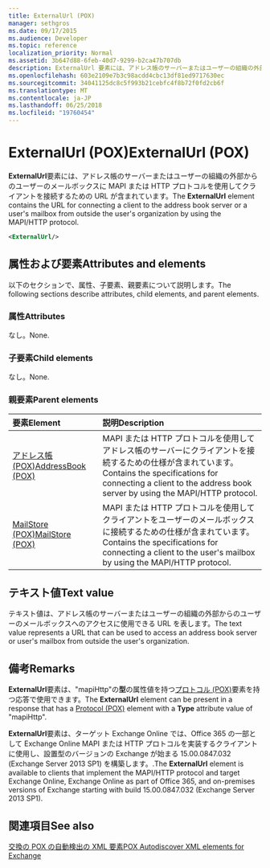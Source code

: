 ```yaml
---
title: ExternalUrl (POX)
manager: sethgros
ms.date: 09/17/2015
ms.audience: Developer
ms.topic: reference
localization_priority: Normal
ms.assetid: 3b647d88-6feb-40d7-9299-b2ca47b707db
description: ExternalUrl 要素には、アドレス帳のサーバーまたはユーザーの組織の外部からのユーザーのメールボックスに MAPI または HTTP プロトコルを使用してクライアントを接続するための URL が含まれています。
ms.openlocfilehash: 603e2109e7b3c98acdd4cbc13df81ed9717630ec
ms.sourcegitcommit: 34041125dc8c5f993b21cebfc4f8b72f0fd2cb6f
ms.translationtype: MT
ms.contentlocale: ja-JP
ms.lasthandoff: 06/25/2018
ms.locfileid: "19760454"
---
```

# <a name="externalurl-pox"></a><span data-ttu-id="0e50c-103">ExternalUrl (POX)</span><span class="sxs-lookup"><span data-stu-id="0e50c-103">ExternalUrl (POX)</span></span>

<span data-ttu-id="0e50c-104">**ExternalUrl**要素には、アドレス帳のサーバーまたはユーザーの組織の外部からのユーザーのメールボックスに MAPI または HTTP プロトコルを使用してクライアントを接続するための URL が含まれています。</span><span class="sxs-lookup"><span data-stu-id="0e50c-104">The **ExternalUrl** element contains the URL for connecting a client to the address book server or a user's mailbox from outside the user's organization by using the MAPI/HTTP protocol.</span></span> 
  
```XML
<ExternalUrl/>
```

## <a name="attributes-and-elements"></a><span data-ttu-id="0e50c-105">属性および要素</span><span class="sxs-lookup"><span data-stu-id="0e50c-105">Attributes and elements</span></span>

<span data-ttu-id="0e50c-106">以下のセクションで、属性、子要素、親要素について説明します。</span><span class="sxs-lookup"><span data-stu-id="0e50c-106">The following sections describe attributes, child elements, and parent elements.</span></span>
  
### <a name="attributes"></a><span data-ttu-id="0e50c-107">属性</span><span class="sxs-lookup"><span data-stu-id="0e50c-107">Attributes</span></span>

<span data-ttu-id="0e50c-108">なし。</span><span class="sxs-lookup"><span data-stu-id="0e50c-108">None.</span></span>
  
### <a name="child-elements"></a><span data-ttu-id="0e50c-109">子要素</span><span class="sxs-lookup"><span data-stu-id="0e50c-109">Child elements</span></span>

<span data-ttu-id="0e50c-110">なし。</span><span class="sxs-lookup"><span data-stu-id="0e50c-110">None.</span></span>
  
### <a name="parent-elements"></a><span data-ttu-id="0e50c-111">親要素</span><span class="sxs-lookup"><span data-stu-id="0e50c-111">Parent elements</span></span>

|<span data-ttu-id="0e50c-112">**要素**</span><span class="sxs-lookup"><span data-stu-id="0e50c-112">**Element**</span></span>|<span data-ttu-id="0e50c-113">**説明**</span><span class="sxs-lookup"><span data-stu-id="0e50c-113">**Description**</span></span>|
|:-----|:-----|
|[<span data-ttu-id="0e50c-114">アドレス帳 (POX)</span><span class="sxs-lookup"><span data-stu-id="0e50c-114">AddressBook (POX)</span></span>](addressbook-pox.md) <br/> |<span data-ttu-id="0e50c-115">MAPI または HTTP プロトコルを使用してアドレス帳のサーバーにクライアントを接続するための仕様が含まれています。</span><span class="sxs-lookup"><span data-stu-id="0e50c-115">Contains the specifications for connecting a client to the address book server by using the MAPI/HTTP protocol.</span></span>  <br/> |
|[<span data-ttu-id="0e50c-116">MailStore (POX)</span><span class="sxs-lookup"><span data-stu-id="0e50c-116">MailStore (POX)</span></span>](mailstore-pox.md) <br/> |<span data-ttu-id="0e50c-117">MAPI または HTTP プロトコルを使用してクライアントをユーザーのメールボックスに接続するための仕様が含まれています。</span><span class="sxs-lookup"><span data-stu-id="0e50c-117">Contains the specifications for connecting a client to the user's mailbox by using the MAPI/HTTP protocol.</span></span>  <br/> |
   
## <a name="text-value"></a><span data-ttu-id="0e50c-118">テキスト値</span><span class="sxs-lookup"><span data-stu-id="0e50c-118">Text value</span></span>

<span data-ttu-id="0e50c-119">テキスト値は、アドレス帳のサーバーまたはユーザーの組織の外部からのユーザーのメールボックスへのアクセスに使用できる URL を表します。</span><span class="sxs-lookup"><span data-stu-id="0e50c-119">The text value represents a URL that can be used to access an address book server or user's mailbox from outside the user's organization.</span></span>
  
## <a name="remarks"></a><span data-ttu-id="0e50c-120">備考</span><span class="sxs-lookup"><span data-stu-id="0e50c-120">Remarks</span></span>

<span data-ttu-id="0e50c-121">**ExternalUrl**要素は、"mapiHttp"の**型**の属性値を持つ[プロトコル (POX)](protocol-pox.md)要素を持つ応答で使用できます。</span><span class="sxs-lookup"><span data-stu-id="0e50c-121">The **ExternalUrl** element can be present in a response that has a [Protocol (POX)](protocol-pox.md) element with a **Type** attribute value of "mapiHttp".</span></span> 
  
<span data-ttu-id="0e50c-122">**ExternalUrl**要素は、ターゲット Exchange Online では、Office 365 の一部として Exchange Online MAPI または HTTP プロトコルを実装するクライアントに使用し、設置型のバージョンの Exchange が始まる 15.00.0847.032 (Exchange Server 2013 SP1) を構築します。.</span><span class="sxs-lookup"><span data-stu-id="0e50c-122">The **ExternalUrl** element is available to clients that implement the MAPI/HTTP protocol and target Exchange Online, Exchange Online as part of Office 365, and on-premises versions of Exchange starting with build 15.00.0847.032 (Exchange Server 2013 SP1).</span></span> 
  
## <a name="see-also"></a><span data-ttu-id="0e50c-123">関連項目</span><span class="sxs-lookup"><span data-stu-id="0e50c-123">See also</span></span>



[<span data-ttu-id="0e50c-124">交換の POX の自動検出の XML 要素</span><span class="sxs-lookup"><span data-stu-id="0e50c-124">POX Autodiscover XML elements for Exchange</span></span>](pox-autodiscover-xml-elements-for-exchange.md)

